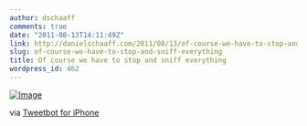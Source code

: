 ```yaml
---
author: dschaaff
comments: true
date: "2011-08-13T14:11:49Z"
link: http://danielschaaff.com/2011/08/13/of-course-we-have-to-stop-and-sniff-everything/
slug: of-course-we-have-to-stop-and-sniff-everything
title: Of course we have to stop and sniff everything
wordpress_id: 462
---
```


[![Image](http://posterous.com/getfile/files.posterous.com/danielschaaff/gdbtBvodsEkrJDabfnplmvCioHdobzfpthjBysyzgfwJnqvkJurpGyxBtggh/image.jpg.scaled500.jpg)](http://posterous.com/getfile/files.posterous.com/danielschaaff/gdbtBvodsEkrJDabfnplmvCioHdobzfpthjBysyzgfwJnqvkJurpGyxBtggh/image.jpg.scaled1000.jpg)

  

via [Tweetbot for iPhone](http://tapbots.com/tweetbot)
